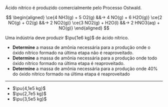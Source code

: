 Ácido nítrico é produzido comercialmente pelo Processo Ostwald.

$$
\begin{aligned}
\ce{4 NH3(g) + 5 O2(g) &&-> 4 NO(g) + 6 H2O(g)}
\ce{2 NO(g) + O2(g) &&-> 2 NO2(g)}
\ce{3 NO2(g) + H2O(l) &&-> 2 HNO3(aq) + NO(g)}
\end{aligned}
$$

Uma indústria deve produzir $\pu{1e6 kg}$ de ácido nítrico.

- **Determine** a massa de amônia necessária para a produção onde o óxido nítrico formado na última etapa não é reaproveitado.
- **Determine** a massa de amônia necessária para a produção onde todo óxido nítrico formado na última etapa é reaproveitado.
- **Determine** a massa de amônia necessária para a produção onde 40% do óxido nítrico formado na última etapa é reaproveitado

---
- $\pu{4,1e5 kg}$
- $\pu{2,7e5 kg}$
- $\pu{3,5e5 kg}$

